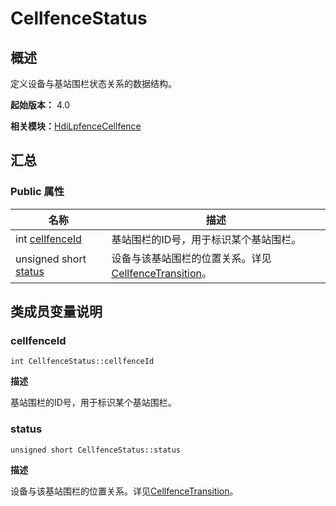 # CellfenceStatus


## 概述

定义设备与基站围栏状态关系的数据结构。

**起始版本：** 4.0

**相关模块：**[HdiLpfenceCellfence](_hdi_lpfence_cellfence.md)


## 汇总


### Public 属性

| 名称 | 描述 | 
| -------- | -------- |
| int [cellfenceId](#cellfenceid) | 基站围栏的ID号，用于标识某个基站围栏。  | 
| unsigned short [status](#status) | 设备与该基站围栏的位置关系。详见[CellfenceTransition](_hdi_lpfence_cellfence.md#cellfencetransition)。  | 


## 类成员变量说明


### cellfenceId

```
int CellfenceStatus::cellfenceId
```
**描述**

基站围栏的ID号，用于标识某个基站围栏。


### status

```
unsigned short CellfenceStatus::status
```
**描述**

设备与该基站围栏的位置关系。详见[CellfenceTransition](_hdi_lpfence_cellfence.md#cellfencetransition)。
